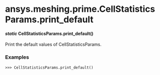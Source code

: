 # ansys.meshing.prime.CellStatisticsParams.print_default

#### *static* CellStatisticsParams.print_default()

Print the default values of CellStatisticsParams.

### Examples

```pycon
>>> CellStatisticsParams.print_default()
```

<!-- !! processed by numpydoc !! -->
